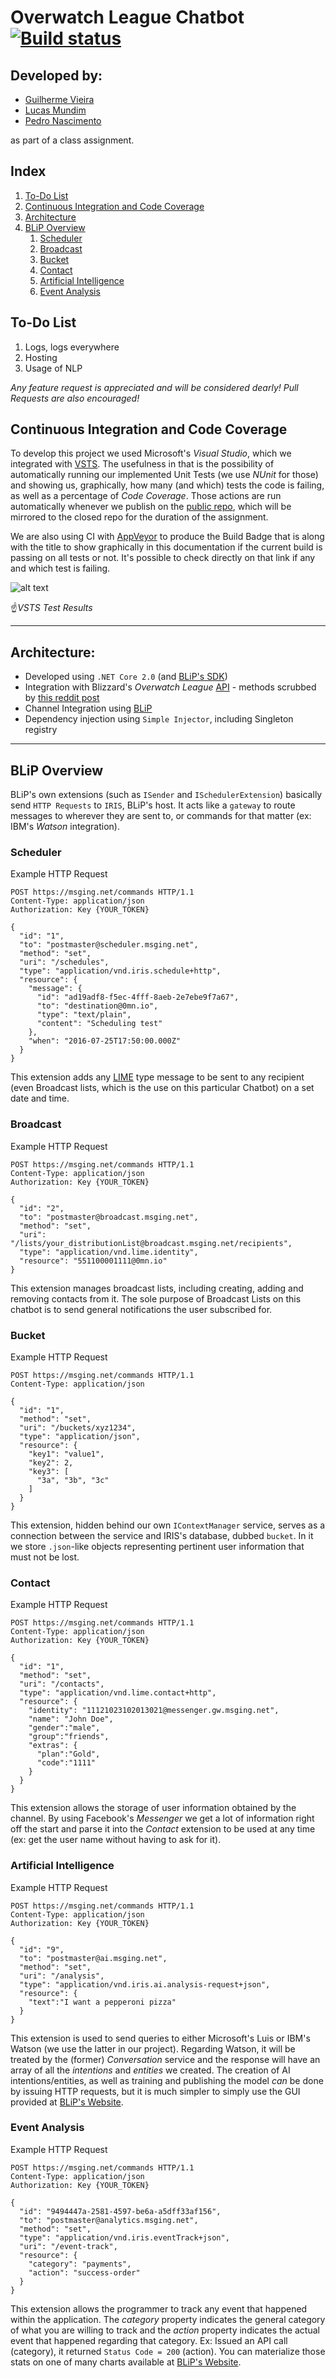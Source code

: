 ﻿# Overwatch League Chatbot [![Build status](https://ci.appveyor.com/api/projects/status/j4tibci9vc6b40f7?svg=true)](https://ci.appveyor.com/project/lfmundim/owleaguechatbot)

## Developed by:
* [Guilherme Vieira](https://github.com/guixvieira)
* [Lucas Mundim](https://www.github.com/lfmundim)
* [Pedro Nascimento](https://github.com/PedroPrisxzma)

as part of a class assignment.

## Index
1. [To-Do List](#to-do-list)
1. [Continuous Integration and Code Coverage](#continuous-integration-and-code-coverage)
1. [Architecture](#architecture)
1. [BLiP Overview](#blip-overview)
    1. [Scheduler](#scheduler)
    1. [Broadcast](#broadcast)
    1. [Bucket](#bucket)
    1. [Contact](#contact)
    1. [Artificial Intelligence](#artificial-intelligence)
    1. [Event Analysis](#event-analysis)

## To-Do List
1. Logs, logs everywhere
1. Hosting
1. Usage of NLP

_Any feature request is appreciated and will be considered dearly! Pull Requests are also encouraged!_

## Continuous Integration and Code Coverage
To develop this project we used Microsoft's *Visual Studio*, which we integrated with [VSTS](https://www.visualstudio.com/pt-br/team-services/). The usefulness in that is the possibility of automatically running our implemented Unit Tests (we use *NUnit* for those) and showing us, graphically, how many (and which) tests the code is failing, as well as a percentage of *Code Coverage*. Those actions are run automatically whenever we publish on the [public repo](https://github.com/lfmundim/OWLeagueChatbot), which will be mirrored to the closed repo for the duration of the assignment.

We are also using CI with [AppVeyor](https://ci.appveyor.com/project/lfmundim/owleaguechatbot) to produce the Build Badge that is along with the title to show graphically in this documentation if the current build is passing on all tests or not. It's possible to check directly on that link if any and which test is failing.

![alt text](Docs/TestAndCoverage.png "VSTS Test Results and Coverage")

☝*VSTS Test Results*

---

## Architecture:
* Developed using `.NET Core 2.0` (and [BLiP's SDK](https://docs.blip.ai/#c))
* Integration with Blizzard's *Overwatch League* [API](api.overwatchleague.com) - methods scrubbed by [this reddit post](https://www.reddit.com/r/Competitiveoverwatch/comments/7p0e8d/owl_api_analysis/)
* Channel Integration using [BLiP](preview.blip.ai)
* Dependency injection using `Simple Injector`, including Singleton registry

---

## BLiP Overview
BLiP's own extensions (such as `ISender` and `ISchedulerExtension`) basically send `HTTP Requests` to `IRIS`, BLiP's host. It acts like a `gateway` to route messages to wherever they are sent to, or commands for that matter (ex: IBM's *Watson* integration).

### Scheduler
Example HTTP Request
```http
POST https://msging.net/commands HTTP/1.1
Content-Type: application/json
Authorization: Key {YOUR_TOKEN}

{  
  "id": "1",
  "to": "postmaster@scheduler.msging.net",
  "method": "set",
  "uri": "/schedules",
  "type": "application/vnd.iris.schedule+http",
  "resource": {  
    "message": {  
      "id": "ad19adf8-f5ec-4fff-8aeb-2e7ebe9f7a67",
      "to": "destination@0mn.io",
      "type": "text/plain",
      "content": "Scheduling test"
    },
    "when": "2016-07-25T17:50:00.000Z"
  }
}
```
This extension adds any [LIME](https://docs.blip.ai/?http#content-types) type message to be sent to any recipient (even Broadcast lists, which is the use on this particular Chatbot) on a set date and time.

### Broadcast
Example HTTP Request
```http
POST https://msging.net/commands HTTP/1.1
Content-Type: application/json
Authorization: Key {YOUR_TOKEN}

{  
  "id": "2",
  "to": "postmaster@broadcast.msging.net",
  "method": "set",
  "uri": "/lists/your_distributionList@broadcast.msging.net/recipients",
  "type": "application/vnd.lime.identity",
  "resource": "551100001111@0mn.io"
}
```
This extension manages broadcast lists, including creating, adding and removing contacts from it. The sole purpose of Broadcast Lists on this chatbot is to send general notifications the user subscribed for.

### Bucket
Example HTTP Request
```http
POST https://msging.net/commands HTTP/1.1
Content-Type: application/json

{  
  "id": "1",
  "method": "set",
  "uri": "/buckets/xyz1234",
  "type": "application/json",
  "resource": {  
    "key1": "value1",
    "key2": 2,
    "key3": [  
      "3a", "3b", "3c"
    ]
  }
}
```
This extension, hidden behind our own `IContextManager` service, serves as a connection between the service and IRIS's database, dubbed `bucket`. In it we store `.json`-like objects representing pertinent user information that must not be lost.

### Contact
Example HTTP Request
```http
POST https://msging.net/commands HTTP/1.1
Content-Type: application/json
Authorization: Key {YOUR_TOKEN}

{  
  "id": "1",
  "method": "set",
  "uri": "/contacts",
  "type": "application/vnd.lime.contact+http",
  "resource": {
    "identity": "11121023102013021@messenger.gw.msging.net",
    "name": "John Doe",
    "gender":"male",
    "group":"friends",    
    "extras": {
      "plan":"Gold",
      "code":"1111"      
    }
  }
}
```
This extension allows the storage of user information obtained by the channel. By using Facebook's *Messenger* we get a lot of information right off the start and parse it into the *Contact* extension to be used at any time (ex: get the user name without having to ask for it).

### Artificial Intelligence
Example HTTP Request
```http
POST https://msging.net/commands HTTP/1.1
Content-Type: application/json
Authorization: Key {YOUR_TOKEN}

{
  "id": "9",
  "to": "postmaster@ai.msging.net",
  "method": "set",
  "uri": "/analysis",
  "type": "application/vnd.iris.ai.analysis-request+json",
  "resource": {
    "text":"I want a pepperoni pizza"
  }
}
```
This extension is used to send queries to either Microsoft's Luis or IBM's Watson (we use the latter in our project). Regarding Watson, it will be treated by the (former) *Conversation* service and the response will have an array of all the *intentions* and *entities* we created. The creation of AI intentions/entities, as well as training and publishing the model *can* be done by issuing HTTP requests, but it is much simpler to simply use the GUI provided at [BLiP's Website](https://preview.blip.ai).

### Event Analysis
Example HTTP Request
```http
POST https://msging.net/commands HTTP/1.1
Content-Type: application/json
Authorization: Key {YOUR_TOKEN}

{
  "id": "9494447a-2581-4597-be6a-a5dff33af156",
  "to": "postmaster@analytics.msging.net",
  "method": "set",
  "type": "application/vnd.iris.eventTrack+json",
  "uri": "/event-track",
  "resource": {
    "category": "payments",
    "action": "success-order"
  }
}
```
This extension allows the programmer to track any event that happened within the application. The *category* property indicates the general category of what you are willing to track and the *action* property indicates the actual event that happened regarding that category. Ex: Issued an API call (category), it returned `Status Code = 200` (action). You can materialize those stats on one of many charts available at [BLiP's Website](https://preview.blip.ai).
